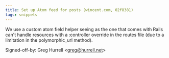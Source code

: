 ```yaml
---
title: Set up Atom feed for posts (wincent.com, 02f8381)
tags: snippets
---
```


We use a custom atom field helper seeing as the one that comes with Rails can't handle resources with a :controller override in the routes file (due to a limitation in the polymorphic_url method).

Signed-off-by: Greg Hurrell &lt;greg@hurrell.net&gt;
